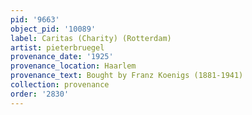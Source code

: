 ```yaml
---
pid: '9663'
object_pid: '10089'
label: Caritas (Charity) (Rotterdam)
artist: pieterbruegel
provenance_date: '1925'
provenance_location: Haarlem
provenance_text: Bought by Franz Koenigs (1881-1941)
collection: provenance
order: '2830'
---
```

